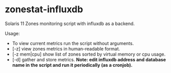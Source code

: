 # zonestat-influxdb
Solaris 11 Zones monitoring script with influxdb as a backend.

Usage:
* To view current metrics run the script without arguments.
* [-z] view zones metrics in human-readable format.
* [-z mem|cpu] show list of zones sorted by virtual memory or cpu usage.
* [-d] gather and store metrics. **Note: edit influxdb address and database name in the script and run it periodically (as a cronjob).**


